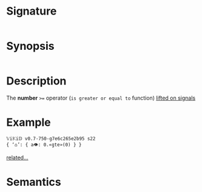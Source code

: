 # Signature
```vikid-signature
```

# Synopsis
```vikid-synopsis
```

# Description
The __number__ `>=` operator (`is greater or equal to` function) [lifted on signals](/refman/concepts/pure_functions)

# Example
```vikid-script
𝕍i𝕂i𝔻 v0.7-750-g7e6c265e2b95 s22
{ ‘⌂’: { a👁: 0.«gte»(0) } }
```


[related...](https://en.wikipedia.org/wiki/Inequality_(mathematics))

# Semantics